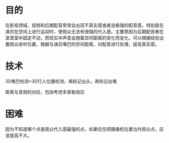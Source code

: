 # 目的

在影视领域，视频和后期配音常常会出现不真实感或者说极强的配音感，特别是在演员在空间上进行运动时，使观众无法有很强的代入感。主要原因为后期配音者在录音室中固定不动，而现实中声音会随着空间距离的变化而变化。可以根据经验设置观众收听位置，根据与演员嘴巴的空间距离，对配音进行处理，提高真实感。

# 技术

3D嘴巴检测=3D行人位置检测，再标记出头，再标记出嘴

距离与音频的对应，包括考虑多普勒效应

# 困难

因为不知道哪个点是观众代入感最强的点，如果仅仅把摄像机位置当作观众点，应该提高不大。